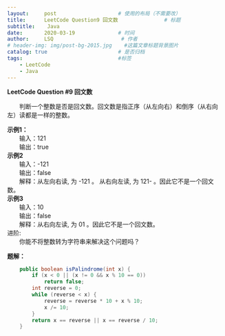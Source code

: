 ```yaml
---
layout:     post                    # 使用的布局（不需要改）
title:      LeetCode Question9 回文数               # 标题 
subtitle:    Java
date:       2020-03-19              # 时间
author:     LSQ                      # 作者
# header-img: img/post-bg-2015.jpg    #这篇文章标题背景图片
catalog: true                       # 是否归档
tags:                               #标签
    - LeetCode
    - Java
---
```



**LeetCode Question #9 回文数**  
  
&emsp;&emsp;判断一个整数是否是回文数。回文数是指正序（从左向右）和倒序（从右向左）读都是一样的整数。

**示例1：**  
&emsp;&emsp;输入：121  
&emsp;&emsp;输出：true  
**示例2**  
&emsp;&emsp;输入：-121  
&emsp;&emsp;输出：false  
&emsp;&emsp;解释：从左向右读, 为 -121 。 从右向左读, 为 121- 。因此它不是一个回文数。  
**示例3**  
&emsp;&emsp;输入：10  
&emsp;&emsp;输出：false  
&emsp;&emsp;解释：从右向左读, 为 01 。因此它不是一个回文数。  
进阶:  
&emsp;&emsp;你能不将整数转为字符串来解决这个问题吗？

**题解：**  
```java
    public boolean isPalindrome(int x) {
        if (x < 0 || (x != 0 && x % 10 == 0))
            return false;
        int reverse = 0;
        while (reverse < x) {
            reverse = reverse * 10 + x % 10;
            x /= 10;
        }
        return x == reverse || x == reverse / 10;
    }
```








